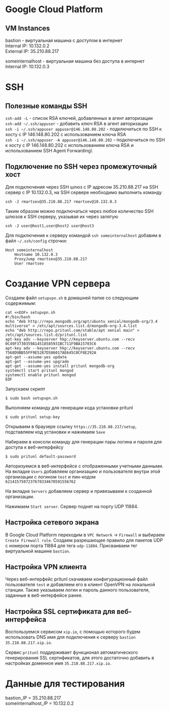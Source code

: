 # Google Cloud Platform

## VM Instances

bastion - виртуальная машина с доступом в интернет\
Internal IP: 10.132.0.2\
External IP: 35.210.88.217

someinternalhost - виртуальная машина без доступа в интернет\
Internal IP: 10.132.0.3

# SSH

## Полезные команды SSH

`ssh-add -L` - список RSA ключей, добавленных в агент авторизации\
`ssh-add ~/.ssh/appuser` - добавить ключ RSA в агент авторизации\
`ssh -i ~/.ssh/appuser appuser@146.148.80.202` - подключиться по SSH к хосту с IP 146.148.80.202 с использованием ключа RSA\
`ssh -i ~/.ssh/appuser -A appuser@146.148.80.202` - подключиться по SSH к хосту с IP 146.148.80.202 с использованием ключа RSA и использованием SSH Agent Forwarding\

## Подключение по SSH через промежуточный хост

Для подключения через SSH шлюз с IP адресом 35.210.88.217 на SSH сервер с IP 10.132.0.3, на SSH сервере необходимо выполнить команду

```
ssh -J rmartsev@35.210.88.217 rmartsev@10.132.0.3
```

Таким образом можно подключаться через любое количество SSH шлюзов к SSH серверу, указывая их через запятую

```
ssh -J user@host1,user@host2 user@host3
```

Для подключения к серверу командой `ssh someinternalhost` добавим в файл `~/.ssh/config` строчки:

```
Host someinternalhost
    Hostname 10.132.0.3
    ProxyJump rmartsev@35.210.88.217
    User rmartsev
```

# Создание VPN сервера

Создаем файл `setupvpn.sh` в домашней папке со следующим содержимым:

```
cat <<EOF> setupvpn.sh
#!/bin/bash
echo "deb http://repo.mongodb.org/apt/ubuntu xenial/mongodb-org/3.4 multiverse" > /etc/apt/sources.list.d/mongodb-org-3.4.list
echo "deb http://repo.pritunl.com/stable/apt xenial main" > /etc/apt/sources.list.d/pritunl.list
apt-key adv --keyserver hkp://keyserver.ubuntu.com --recv 0C49F3730359A14518585931BC711F9BA15703C6
apt-key adv --keyserver hkp://keyserver.ubuntu.com --recv 7568D9BB55FF9E5287D586017AE645C0CF8E292A
apt-get --assume-yes update
apt-get --assume-yes upgrade
apt-get --assume-yes install pritunl mongodb-org
systemctl start pritunl mongod
systemctl enable pritunl mongod
EOF
```

Запускаем скрипт

```
$ sudo bash setupvpn.sh
```

Выполняем команду для генерации кода установки pritunl

```
$ sudo pritunl setup-key
```

Открываем в браузере ссылку `https://35.210.88.217/setup`, подставляем код установки и нажимаем `Save`

Набираем в консоли команду для генерации пары логина и пароля для доступа к веб-интерфейсу

```
$ sudo pritunl default-password
```

Авторизуемся в веб-интерфейсе с отображенными учетными данными. На вкладке `Users` добавляем организацию и пользователя внутри этой организации с логином `test` и пин-кодом `6214157507237678334670591556762`

На вкладке `Servers` добавляем сервер и привязываем к созданной организации.

Нажимаем `Start server`. Сервер поднят на порту UDP 11884.

## Настройка сетевого экрана

В Google Cloud Platform переходим в `VPC Network` -> `Firewall` и выбираем `Create Firewall rule`. Создаем разрешающее правило для пакетов UDP с номером порта 11884 для тега `udp-11884`. Присваиваем тег виртуальной машине `bastion`.

## Настройка VPN клиента

Через веб-интерфейс pritunl скачиваем конфигурационный файл пользователя `test` и добавляем его в клиент OpenVPN на локальной станции. Также указываем логин и пароль данного пользователя, заданные в веб-интерфейсе ранее.

## Настройка SSL сертификата для веб-интерфейса

Воспользуемся сервисом `xip.io`, с помощью которого будем использовать DNS имя для подключения к серверу `bastion` `35.210.88.217.xip.io`.

Сервис `pritunl` поддерживает функционал автоматического генерирования SSL сертификатов, для этого достаточно добавить в настройках доменное имя `35.210.88.217.xip.io`.

# Данные для тестирования

bastion_IP = 35.210.88.217\
someinternalhost_IP = 10.132.0.2
